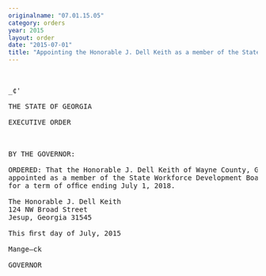 ```yaml
---
originalname: "07.01.15.05"
category: orders
year: 2015
layout: order
date: "2015-07-01"
title: "Appointing the Honorable J. Dell Keith as a member of the State Workforce Development Board"
---
```

<pre>
 

_¢'

THE STATE OF GEORGIA

EXECUTIVE ORDER

 

BY THE GOVERNOR:

ORDERED: That the Honorable J. Dell Keith of Wayne County, Georgia, is
appointed as a member of the State Workforce Development Board,
for a term of ofﬁce ending July 1, 2018.

The Honorable J. Dell Keith
124 NW Broad Street
Jesup, Georgia 31545

This ﬁrst day of July, 2015

Mange—ck

GOVERNOR

 

 

 

</pre>
